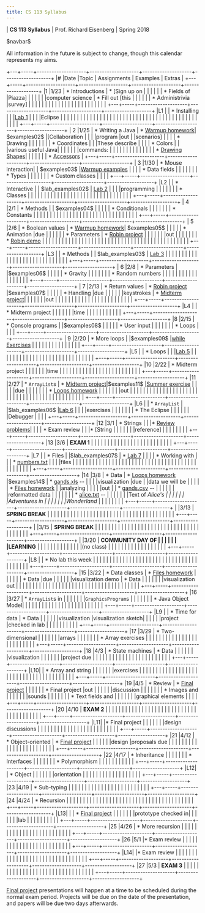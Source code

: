 ```yaml
---
title: CS 113 Syllabus
---
```


<div id="header">

| **CS 113 Syllabus**
| Prof. Richard Eisenberg
| Spring 2018

</div>

\$navbar\$

All information in the future is subject to change, though this calendar
represents my aims.

+---+-----+--------------------+--------------------+--------------------+-------------------+
|\# |Date |Topic               |  Assignments       | Examples           |  Extras           |
+---+-----+--------------------+--------------------+--------------------+-------------------+
|1  |1/23 | * Introductions    | * [Sign up on      |                    |                   |
|   |     | * Fields of        |Piazza]             |                    |                   |
|   |     |computer science    | * Fill out [this   |                    |                   |
|   |     | * Administrivia    |survey]             |                    |                   |
|   |     |                    |                    |                    |                   |
|   |     |                    |                    |                    |                   |
|   |     |                    |                    |                    |                   |
+---+-----+--------------------+--------------------+--------------------+-------------------+
|L1 |     | * Installing       |                    |                    |[Lab 1]            |
|   |     |Eclipse             |                    |                    |                   |
|   |     |                    |                    |                    |                   |
|   |     |                    |                    |                    |                   |
|   |     |                    |                    |                    |                   |
|   |     |                    |                    |                    |                   |
|   |     |                    |                    |                    |                   |
|   |     |                    |                    |                    |                   |
+---+-----+--------------------+--------------------+--------------------+-------------------+
| 2 |1/25 | * Writing a Java   | * [Warmup homework]| \$examples02\$     |[Collaboration     |
|   |     |program             |out                 |                    |scenarios]         |
|   |     | * Drawing          |                    |                    |                   |
|   |     | * Coordinates      |                    |                    |These describe     |
|   |     | * Colors           |                    |                    |various useful Java|
|   |     |                    |                    |                    |commands:          |
|   |     |                    |                    |                    |                   |
|   |     |                    |                    |                    | * [Drawing Shapes]|
|   |     |                    |                    |                    | * [Accessors]     |
+---+-----+--------------------+--------------------+--------------------+-------------------+
| 3 |1/30 | * Mouse interaction|                    | \$examples03\$     |[Warmup examples]  |
|   |     | * Data fields      |                    |                    |                   |
|   |     | * Types            |                    |                    |                   |
|   |     | * Custom classes   |                    |                    |                   |
+---+-----+--------------------+--------------------+--------------------+-------------------+
|L2 |     | * Interactive      |                    | \$lab_examples02\$ | [Lab 2]           |
|   |     |programming         |                    |                    |                   |
|   |     | * Classes          |                    |                    |                   |
|   |     |                    |                    |                    |                   |
|   |     |                    |                    |                    |                   |
|   |     |                    |                    |                    |                   |
|   |     |                    |                    |                    |                   |
+---+-----+--------------------+--------------------+--------------------+-------------------+
| 4 |2/1  | * Methods          |                    | \$examples04\$     |                   |
|   |     | * Conditionals     |                    |                    |                   |
|   |     | * Constants        |                    |                    |                   |
|   |     |                    |                    |                    |                   |
|   |     |                    |                    |                    |                   |
|   |     |                    |                    |                    |                   |
|   |     |                    |                    |                    |                   |
+---+-----+--------------------+--------------------+--------------------+-------------------+
| 5 |2/6  | * Boolean values   | * [Warmup homework]| \$examples05\$     |                   |
|   |     | * Animation        |due                 |                    |                   |
|   |     | * Parameters       | * [Robin project]  |                    |                   |
|   |     |                    |out                 |                    |                   |
|   |     |                    | * [Robin demo]     |                    |                   |
|   |     |                    |                    |                    |                   |
|   |     |                    |                    |                    |                   |
|   |     |                    |                    |                    |                   |
|   |     |                    |                    |                    |                   |
|   |     |                    |                    |                    |                   |
|   |     |                    |                    |                    |                   |
+---+-----+--------------------+--------------------+--------------------+-------------------+
|L3 |     | * Methods          |                    | \$lab_examples03\$ | [Lab 3]           |
|   |     |                    |                    |                    |                   |
|   |     |                    |                    |                    |                   |
|   |     |                    |                    |                    |                   |
|   |     |                    |                    |                    |                   |
+---+-----+--------------------+--------------------+--------------------+-------------------+
| 6 |2/8  | * Parameters       |                    |\$examples06\$      |                   |
|   |     | * Gravity          |                    |                    |                   |
|   |     | * Random numbers   |                    |                    |                   |
|   |     |                    |                    |                    |                   |
|   |     |                    |                    |                    |                   |
+---+-----+--------------------+--------------------+--------------------+-------------------+
| 7 |2/13 | * Return values    | * [Robin project]  |\$examples07\$      |                   |
|   |     | * Handling         |due                 |                    |                   |
|   |     |keystrokes          | * [Midterm project]|                    |                   |
|   |     |                    |out                 |                    |                   |
|   |     |                    |                    |                    |                   |
|   |     |                    |                    |                    |                   |
|   |     |                    |                    |                    |                   |
+---+-----+--------------------+--------------------+--------------------+-------------------+
|L4 |     | * Midterm project  |                    |                    |                   |
|   |     |time                |                    |                    |                   |
|   |     |                    |                    |                    |                   |
+---+-----+--------------------+--------------------+--------------------+-------------------+
|8  |2/15 | * Console programs |                    |\$examples08\$      |                   |
|   |     | * User input       |                    |                    |                   |
|   |     | * Loops            |                    |                    |                   |
+---+-----+--------------------+--------------------+--------------------+-------------------+
| 9 |2/20 | * More loops       |                    |\$examples09\$      |[while Exercises]  |
|   |     |                    |                    |                    |                   |
|   |     |                    |                    |                    |                   |
+---+-----+--------------------+--------------------+--------------------+-------------------+
|L5 |     | * Loops            |                    |                    |[Lab 5]            |
|   |     |                    |                    |                    |                   |
|   |     |                    |                    |                    |                   |
|   |     |                    |                    |                    |                   |
|   |     |                    |                    |                    |                   |
+---+-----+--------------------+--------------------+--------------------+-------------------+
|10 |2/22 | * Midterm project  |                    |                    |                   |
|   |     |time                |                    |                    |                   |
|   |     |                    |                    |                    |                   |
|   |     |                    |                    |                    |                   |
|   |     |                    |                    |                    |                   |
+---+-----+--------------------+--------------------+--------------------+-------------------+
|11 |2/27 | * `ArrayList`s     | * [Midterm project]|\$examples11\$      |[Summer exercise]  |
|   |     |                    |due                 |                    |                   |
|   |     |                    | * [Loops homework] |                    |                   |
|   |     |                    |out                 |                    |                   |
|   |     |                    |                    |                    |                   |
|   |     |                    |                    |                    |                   |
|   |     |                    |                    |                    |                   |
|   |     |                    |                    |                    |                   |
|   |     |                    |                    |                    |                   |
|   |     |                    |                    |                    |                   |
+---+-----+--------------------+--------------------+--------------------+-------------------+
|L6 |     | * `ArrayList`      |                    |\$lab_examples06\$  |[Lab 6]            |
|   |     |exercises           |                    |                    |                   |
|   |     | * The Eclipse      |                    |                    |                   |
|   |     |Debugger            |                    |                    |                   |
+---+-----+--------------------+--------------------+--------------------+-------------------+
|12 |3/1  | * Strings          |                    |                    |* [Review problems]|
|   |     | * Exam review      |                    |                    |* [String          |
|   |     |                    |                    |                    |reference]         |
|   |     |                    |                    |                    |                   |
+---+-----+--------------------+--------------------+--------------------+-------------------+
|13 |3/6  | **EXAM 1**         |                    |                    |                   |
|   |     |                    |                    |                    |                   |
|   |     |                    |                    |                    |                   |
|   |     |                    |                    |                    |                   |
+---+-----+--------------------+--------------------+--------------------+-------------------+
|L7 |     | * Files            |                    |\$lab_examples07\$  | * [Lab 7]         |
|   |     | * Working with     |                    |                    | * [numbers.txt]   |
|   |     |files               |                    |                    |                   |
|   |     |                    |                    |                    |                   |
|   |     |                    |                    |                    |                   |
|   |     |                    |                    |                    |                   |
|   |     |                    |                    |                    |                   |
|   |     |                    |                    |                    |                   |
|   |     |                    |                    |                    |                   |
+---+-----+--------------------+--------------------+--------------------+-------------------+
|14 |3/8  | * Data             | * [Loops homework] |\$examples14\$      | * [gands.xls] --  |
|   |     |visualization       |due                 |                    |data we will be    |
|   |     |                    | * [Files homework] |                    |analyzing          |
|   |     |                    |out                 |                    | * [gands.csv] --  |
|   |     |                    |                    |                    |reformatted data   |
|   |     |                    |                    |                    | * [alice.txt] --  |
|   |     |                    |                    |                    |Text of *Alice's   |
|   |     |                    |                    |                    |Adventures in      |
|   |     |                    |                    |                    |Wonderland*        |
|   |     |                    |                    |                    |                   |
+---+-----+--------------------+--------------------+--------------------+-------------------+
|   |3/13 | **SPRING BREAK**   |                    |                    |                   |
|   |     |                    |                    |                    |                   |
|   |     |                    |                    |                    |                   |
|   |     |                    |                    |                    |                   |
|   |     |                    |                    |                    |                   |
|   |     |                    |                    |                    |                   |
+---+-----+--------------------+--------------------+--------------------+-------------------+
|   |3/15 | **SPRING BREAK**   |                    |                    |                   |
|   |     |                    |                    |                    |                   |
|   |     |                    |                    |                    |                   |
|   |     |                    |                    |                    |                   |
|   |     |                    |                    |                    |                   |
|   |     |                    |                    |                    |                   |
+---+-----+--------------------+--------------------+--------------------+-------------------+
|   |3/20 | **COMMUNITY DAY OF |                    |                    |                   |
|   |     |LEARNING**          |                    |                    |                   |
|   |     |                    |                    |                    |                   |
|   |     |(no class)          |                    |                    |                   |
|   |     |                    |                    |                    |                   |
|   |     |                    |                    |                    |                   |
+---+-----+--------------------+--------------------+--------------------+-------------------+
|L8 |     | * No lab this week |                    |                    |                   |
|   |     |                    |                    |                    |                   |
|   |     |                    |                    |                    |                   |
|   |     |                    |                    |                    |                   |
|   |     |                    |                    |                    |                   |
|   |     |                    |                    |                    |                   |
+---+-----+--------------------+--------------------+--------------------+-------------------+
|15 |3/22 | * Data classes     | * [Files homework] |                    |                   |
|   |     | * Data             |due                 |                    |                   |
|   |     |visualization demo  | * Data             |                    |                   |
|   |     |                    |visualization out   |                    |                   |
|   |     |                    |                    |                    |                   |
|   |     |                    |                    |                    |                   |
|   |     |                    |                    |                    |                   |
|   |     |                    |                    |                    |                   |
|   |     |                    |                    |                    |                   |
+---+-----+--------------------+--------------------+--------------------+-------------------+
|16 |3/27 | * `ArrayList`s in  |                    |                    |                   |
|   |     |`GraphicsProgram`s  |                    |                    |                   |
|   |     | * Java Object Model|                    |                    |                   |
|   |     |                    |                    |                    |                   |
|   |     |                    |                    |                    |                   |
|   |     |                    |                    |                    |                   |
+---+-----+--------------------+--------------------+--------------------+-------------------+
|L9 |     | * Time for data    | * Data             |                    |                   |
|   |     |visualization       |visualization sketch|                    |                   |
|   |     |project             |checked in lab      |                    |                   |
|   |     |                    |                    |                    |                   |
+---+-----+--------------------+--------------------+--------------------+-------------------+
|17 |3/29 | * Two-dimensional  |                    |                    |                   |
|   |     |arrays              |                    |                    |                   |
|   |     | * Array exercises  |                    |                    |                   |
|   |     |                    |                    |                    |                   |
|   |     |                    |                    |                    |                   |
|   |     |                    |                    |                    |                   |
+---+-----+--------------------+--------------------+--------------------+-------------------+
|18 |4/3  | * State machines   | * Data             |                    |                   |
|   |     |                    |visualization       |                    |                   |
|   |     |                    |project due         |                    |                   |
|   |     |                    |                    |                    |                   |
|   |     |                    |                    |                    |                   |
|   |     |                    |                    |                    |                   |
+---+-----+--------------------+--------------------+--------------------+-------------------+
|L10|     | * Array and string |                    |                    |                   |
|   |     |exercises           |                    |                    |                   |
|   |     |                    |                    |                    |                   |
|   |     |                    |                    |                    |                   |
|   |     |                    |                    |                    |                   |
|   |     |                    |                    |                    |                   |
|   |     |                    |                    |                    |                   |
+---+-----+--------------------+--------------------+--------------------+-------------------+
|19 |4/5  |  * Review          | * [Final project]  |                    |                   |
|   |     |  * Final project   |out                 |                    |                   |
|   |     |discussion          |                    |                    |                   |
|   |     |  * Images and      |                    |                    |                   |
|   |     |sounds              |                    |                    |                   |
|   |     |  * Text fields and |                    |                    |                   |
|   |     |graphical elements  |                    |                    |                   |
+---+-----+--------------------+--------------------+--------------------+-------------------+
|20 |4/10 | **EXAM 2**         |                    |                    |                   |
|   |     |                    |                    |                    |                   |
|   |     |                    |                    |                    |                   |
|   |     |                    |                    |                    |                   |
|   |     |                    |                    |                    |                   |
|   |     |                    |                    |                    |                   |
+---+-----+--------------------+--------------------+--------------------+-------------------+
|L11|     |* Final project     |                    |                    |                   |
|   |     |design discussions  |                    |                    |                   |
|   |     |                    |                    |                    |                   |
|   |     |                    |                    |                    |                   |
|   |     |                    |                    |                    |                   |
+---+-----+--------------------+--------------------+--------------------+-------------------+
|21 |4/12 |  * Object-oriented | * [Final project]  |                    |                   |
|   |     |design              |proposals due       |                    |                   |
|   |     |                    |                    |                    |                   |
|   |     |                    |                    |                    |                   |
|   |     |                    |                    |                    |                   |
+---+-----+--------------------+--------------------+--------------------+-------------------+
|22 |4/17 | * Inheritance      |                    |                    |                   |
|   |     | * Interfaces       |                    |                    |                   |
|   |     | * Polymorphism     |                    |                    |                   |
|   |     |                    |                    |                    |                   |
+---+-----+--------------------+--------------------+--------------------+-------------------+
|L12|     | * Object           |                    |                    |                   |
|   |     |orientation         |                    |                    |                   |
|   |     |                    |                    |                    |                   |
|   |     |                    |                    |                    |                   |
+---+-----+--------------------+--------------------+--------------------+-------------------+
|23 |4/19 | * Sub-typing       |                    |                    |                   |
|   |     |                    |                    |                    |                   |
|   |     |                    |                    |                    |                   |
|   |     |                    |                    |                    |                   |
+---+-----+--------------------+--------------------+--------------------+-------------------+
|24 |4/24 | * Recursion        |                    |                    |                   |
|   |     |                    |                    |                    |                   |
|   |     |                    |                    |                    |                   |
|   |     |                    |                    |                    |                   |
|   |     |                    |                    |                    |                   |
|   |     |                    |                    |                    |                   |
+---+-----+--------------------+--------------------+--------------------+-------------------+
|L13|     |                    | * [Final project]  |                    |                   |
|   |     |                    |prototype checked in|                    |                   |
|   |     |                    |lab                 |                    |                   |
|   |     |                    |                    |                    |                   |
+---+-----+--------------------+--------------------+--------------------+-------------------+
|25 |4/26 | * More recursion   |                    |                    |                   |
|   |     |                    |                    |                    |                   |
|   |     |                    |                    |                    |                   |
|   |     |                    |                    |                    |                   |
+---+-----+--------------------+--------------------+--------------------+-------------------+
|26 |5/1  |* Exam review       |                    |                    |                   |
|   |     |                    |                    |                    |                   |
|   |     |                    |                    |                    |                   |
|   |     |                    |                    |                    |                   |
+---+-----+--------------------+--------------------+--------------------+-------------------+
|L14|     |* Exam review       |                    |                    |                   |
|   |     |                    |                    |                    |                   |
|   |     |                    |                    |                    |                   |
|   |     |                    |                    |                    |                   |
|   |     |                    |                    |                    |                   |
+---+-----+--------------------+--------------------+--------------------+-------------------+
|27 |5/3  | **EXAM 3**         |                    |                    |                   |
|   |     |                    |                    |                    |                   |
|   |     |                    |                    |                    |                   |
|   |     |                    |                    |                    |                   |
|   |     |                    |                    |                    |                   |
+---+-----+--------------------+--------------------+--------------------+-------------------+

[Final project] presentations will happen at a time to be scheduled during the normal
exam period. Projects will be due on the date of the presentation, and papers will
be due two days afterwards.

[Sign up on Piazza]: https://piazza.com/brynmawr/spring2018/cs113
[this survey]: https://goo.gl/forms/Ct69SNCnXQCV6GtB2
[Lab 1]: lab01/lab.html
[Warmup homework]: hw01/Warmup.pdf
[Drawing Shapes]: 02/Shapes.pdf
[Accessors]: 02/Accessors.pdf
[Warmup examples]: hw01/demo.html
[`if` exercise]: 04/exercise.html
[Methods exercise]: 04/method.html
[Cat.java]: lab03/Cat.java
[Robot.java]: lab03/Robot.java
[Lab 2]: lab02/Lab2.pdf
[Robin project]: hw02/Robin.pdf
[Robin demo]: hw02/robin.jar
[Lab 3]: lab03/Lab3.pdf
[Midterm project]: hw03/midterm.html
[Tracing paper exercises]: 07/tp.pdf
[Review problems]: 12/Review1.pdf
[Lab 5]: lab05/lab5.pdf
[while Exercises]: 09/while-exercises.pdf
[alc]: 12/arraylists.pdf
[Summer exercise]: 11/summer.pdf
[Lab 6]: lab06/lab06.pdf
[Imperfect.java]: lab06/Imperfect.java
[Loops homework]: hw04/Loops.pdf
[CodingBat]: http://codingbat.com/
[alice.txt]: hw05/alice.txt
[Files homework]: hw05/Files.pdf
[Lab 7]: lab07/Lab7.pdf
[gands.xls]: 14/gands.xls
[gands.csv]: 14/gands.csv
[Data visualization]: hw06/Data.pdf
[algp]: 16/exercise.pdf
[Final project]: hw07/Final.pdf
[Array exercises]: 18/Arrays.pdf
[Lab 9]: lab09/Lab9.pdf
[Exam 2 review]: 19/Review.pdf
[music.mp3]: 20/music.mp3
[hitchhiker.jpg]: 20/hitchhiker.jpg
[moo.wav]: 20/moo.wav
[Exam 2 reference]: 20/Reference.pdf
[Haskell exercises]: 21/exercises.pdf
[Recursion exercises]: 23/Recursion.pdf
[Collaboration scenarios]: 02/CollaborationScenarios.pdf
[String reference]: https://docs.oracle.com/javase/8/docs/api/java/lang/String.html
[ReadFile.java]: lab07/ReadFile.java
[Multiplier.java]: lab07/Multiplier.java
[numbers.txt]: lab07/numbers.txt
